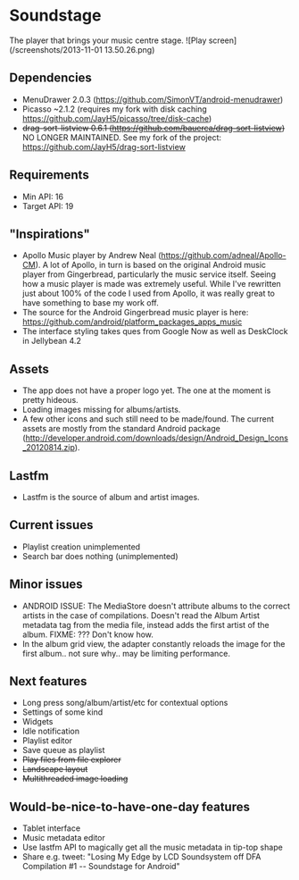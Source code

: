 Soundstage
==========

The player that brings your music centre stage.
![Play screen](/screenshots/2013-11-01 13.50.26.png)


Dependencies
------------
* MenuDrawer 2.0.3 (https://github.com/SimonVT/android-menudrawer)
* Picasso ~2.1.2 (requires my fork with disk caching https://github.com/JayH5/picasso/tree/disk-cache)
* ~~drag-sort-listview 0.6.1 (https://github.com/bauerca/drag-sort-listview)~~ NO LONGER MAINTAINED. See my fork of the project: https://github.com/JayH5/drag-sort-listview

Requirements
------------
* Min API: 16
* Target API: 19

"Inspirations"
--------------
* Apollo Music player by Andrew Neal (https://github.com/adneal/Apollo-CM). A lot of Apollo, in turn is based on the original Android music player from Gingerbread, particularly the music service itself. Seeing how a music player is made was extremely useful. While I've rewritten just about 100% of the code I used from Apollo, it was really great to have something to base my work off.
* The source for the Android Gingerbread music player is here: https://github.com/android/platform_packages_apps_music
* The interface styling takes ques from Google Now as well as DeskClock in Jellybean 4.2

Assets
------
* The app does not have a proper logo yet. The one at the moment is pretty hideous.
* Loading images missing for albums/artists.
* A few other icons and such still need to be made/found. The current assets are mostly from the standard Android package (http://developer.android.com/downloads/design/Android_Design_Icons_20120814.zip).

Lastfm
------
* Lastfm is the source of album and artist images.

Current issues
--------------
* Playlist creation unimplemented
* Search bar does nothing (unimplemented)

Minor issues
------------
* ANDROID ISSUE: The MediaStore doesn't attribute albums to the correct artists in the case of compilations. Doesn't read the Album Artist metadata tag from the media file, instead adds the first artist of the album. FIXME: ??? Don't know how.
* In the album grid view, the adapter constantly reloads the image for the first album.. not sure why.. may be limiting performance.

Next features
-------------
* Long press song/album/artist/etc for contextual options
* Settings of some kind
* Widgets
* Idle notification
* Playlist editor
* Save queue as playlist
* ~~Play files from file explorer~~
* ~~Landscape layout~~
* ~~Multithreaded image loading~~

Would-be-nice-to-have-one-day features
--------------------------------------
* Tablet interface
* Music metadata editor
* Use lastfm API to magically get all the music metadata in tip-top shape
* Share e.g. tweet: "Losing My Edge by LCD Soundsystem off DFA Compilation #1 -- Soundstage for Android"
